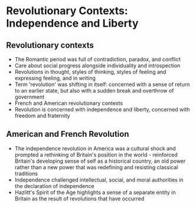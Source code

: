 # Revolutionary Contexts: Independence and Liberty
## Revolutionary contexts
* The Romantic period was full of contradiction, paradox, and conflict
* Care about social progress alongside individuality and introspection
* Revolutions in thought, styles of thinking, styles of feeling and expressing feeling, and in writing
* Term 'revolution' was shifting in itself: concerned with a sense of return to an earlier state, but also with a sudden break and overthrow of government
* French and American revolutionary contexts
* Revolution is concerned with independence and liberty, concerned with freedom and fraternity 

## American and French Revolution
* The independence revolution in America was a cultural shock and prompted a rethinking of Britain's position in the world - reinforced Britain's developing sense of self as a historical country, an old power rather than a new power that was redefining and resisting classical traditions
* Independence challenged intellectual, social, and moral authorities in the declaration of independence 
* Hazlitt's Spirit of the Age highlights a sense of a separate entity in Britain as the result of revolutions that have occurred
